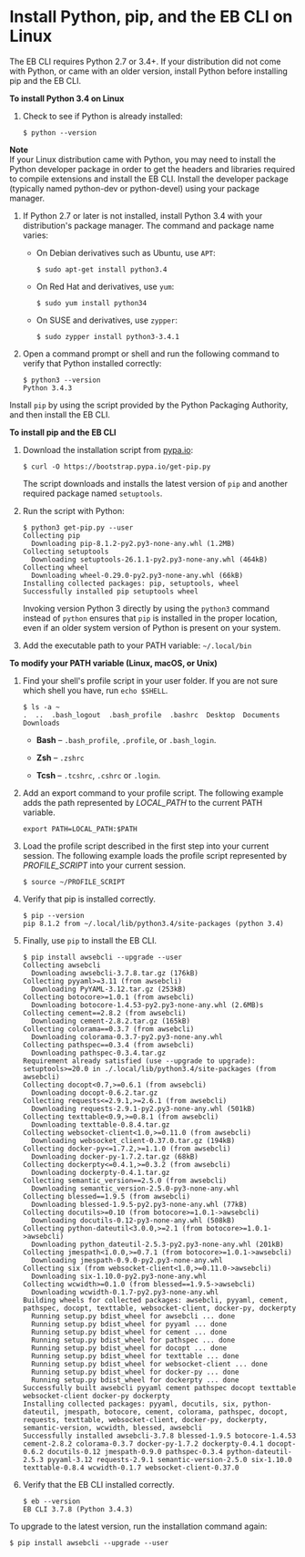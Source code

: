 # Install Python, pip, and the EB CLI on Linux<a name="eb-cli3-install-linux"></a>

The EB CLI requires Python 2\.7 or 3\.4\+\. If your distribution did not come with Python, or came with an older version, install Python before installing pip and the EB CLI\. 

**To install Python 3\.4 on Linux**

1. Check to see if Python is already installed:

   ```
   $ python --version
   ```
**Note**  
If your Linux distribution came with Python, you may need to install the Python developer package in order to get the headers and libraries required to compile extensions and install the EB CLI\. Install the developer package \(typically named python\-dev or python\-devel\) using your package manager\.

1. If Python 2\.7 or later is not installed, install Python 3\.4 with your distribution's package manager\. The command and package name varies:

   + On Debian derivatives such as Ubuntu, use `APT`:

     ```
     $ sudo apt-get install python3.4
     ```

   + On Red Hat and derivatives, use `yum`:

     ```
     $ sudo yum install python34
     ```

   + On SUSE and derivatives, use `zypper`:

     ```
     $ sudo zypper install python3-3.4.1
     ```

1. Open a command prompt or shell and run the following command to verify that Python installed correctly:

   ```
   $ python3 --version
   Python 3.4.3
   ```

Install `pip` by using the script provided by the Python Packaging Authority, and then install the EB CLI\.

**To install pip and the EB CLI**

1. Download the installation script from [pypa\.io](https://www.pypa.io/):

   ```
   $ curl -O https://bootstrap.pypa.io/get-pip.py
   ```

   The script downloads and installs the latest version of `pip` and another required package named `setuptools`\. 

1. Run the script with Python:

   ```
   $ python3 get-pip.py --user
   Collecting pip
     Downloading pip-8.1.2-py2.py3-none-any.whl (1.2MB)
   Collecting setuptools
     Downloading setuptools-26.1.1-py2.py3-none-any.whl (464kB)
   Collecting wheel
     Downloading wheel-0.29.0-py2.py3-none-any.whl (66kB)
   Installing collected packages: pip, setuptools, wheel
   Successfully installed pip setuptools wheel
   ```

   Invoking version Python 3 directly by using the `python3` command instead of `python` ensures that `pip` is installed in the proper location, even if an older system version of Python is present on your system\.

1. Add the executable path to your PATH variable: `~/.local/bin`

**To modify your PATH variable \(Linux, macOS, or Unix\)**

   1. Find your shell's profile script in your user folder\. If you are not sure which shell you have, run `echo $SHELL`\.

      ```
      $ ls -a ~
      .  ..  .bash_logout  .bash_profile  .bashrc  Desktop  Documents  Downloads
      ```

      + **Bash** – `.bash_profile`, `.profile`, or `.bash_login`\.

      + **Zsh** – `.zshrc`

      + **Tcsh** – `.tcshrc`, `.cshrc` or `.login`\.

   1. Add an export command to your profile script\. The following example adds the path represented by *LOCAL\_PATH* to the current PATH variable\.

      ```
      export PATH=LOCAL_PATH:$PATH
      ```

   1. Load the profile script described in the first step into your current session\. The following example loads the profile script represented by *PROFILE\_SCRIPT* into your current session\.

      ```
      $ source ~/PROFILE_SCRIPT
      ```

1. Verify that pip is installed correctly\.

   ```
   $ pip --version
   pip 8.1.2 from ~/.local/lib/python3.4/site-packages (python 3.4)
   ```

1. Finally, use `pip` to install the EB CLI\.

   ```
   $ pip install awsebcli --upgrade --user
   Collecting awsebcli
     Downloading awsebcli-3.7.8.tar.gz (176kB)
   Collecting pyyaml>=3.11 (from awsebcli)
     Downloading PyYAML-3.12.tar.gz (253kB)
   Collecting botocore>=1.0.1 (from awsebcli)
     Downloading botocore-1.4.53-py2.py3-none-any.whl (2.6MB)s
   Collecting cement==2.8.2 (from awsebcli)
     Downloading cement-2.8.2.tar.gz (165kB)
   Collecting colorama==0.3.7 (from awsebcli)
     Downloading colorama-0.3.7-py2.py3-none-any.whl
   Collecting pathspec==0.3.4 (from awsebcli)
     Downloading pathspec-0.3.4.tar.gz
   Requirement already satisfied (use --upgrade to upgrade): setuptools>=20.0 in ./.local/lib/python3.4/site-packages (from awsebcli)
   Collecting docopt<0.7,>=0.6.1 (from awsebcli)
     Downloading docopt-0.6.2.tar.gz
   Collecting requests<=2.9.1,>=2.6.1 (from awsebcli)
     Downloading requests-2.9.1-py2.py3-none-any.whl (501kB)
   Collecting texttable<0.9,>=0.8.1 (from awsebcli)
     Downloading texttable-0.8.4.tar.gz
   Collecting websocket-client<1.0,>=0.11.0 (from awsebcli)
     Downloading websocket_client-0.37.0.tar.gz (194kB)
   Collecting docker-py<=1.7.2,>=1.1.0 (from awsebcli)
     Downloading docker-py-1.7.2.tar.gz (68kB)
   Collecting dockerpty<=0.4.1,>=0.3.2 (from awsebcli)
     Downloading dockerpty-0.4.1.tar.gz
   Collecting semantic_version==2.5.0 (from awsebcli)
     Downloading semantic_version-2.5.0-py3-none-any.whl
   Collecting blessed==1.9.5 (from awsebcli)
     Downloading blessed-1.9.5-py2.py3-none-any.whl (77kB)
   Collecting docutils>=0.10 (from botocore>=1.0.1->awsebcli)
     Downloading docutils-0.12-py3-none-any.whl (508kB)
   Collecting python-dateutil<3.0.0,>=2.1 (from botocore>=1.0.1->awsebcli)
     Downloading python_dateutil-2.5.3-py2.py3-none-any.whl (201kB)
   Collecting jmespath<1.0.0,>=0.7.1 (from botocore>=1.0.1->awsebcli)
     Downloading jmespath-0.9.0-py2.py3-none-any.whl
   Collecting six (from websocket-client<1.0,>=0.11.0->awsebcli)
     Downloading six-1.10.0-py2.py3-none-any.whl
   Collecting wcwidth>=0.1.0 (from blessed==1.9.5->awsebcli)
     Downloading wcwidth-0.1.7-py2.py3-none-any.whl
   Building wheels for collected packages: awsebcli, pyyaml, cement, pathspec, docopt, texttable, websocket-client, docker-py, dockerpty
     Running setup.py bdist_wheel for awsebcli ... done
     Running setup.py bdist_wheel for pyyaml ... done
     Running setup.py bdist_wheel for cement ... done
     Running setup.py bdist_wheel for pathspec ... done
     Running setup.py bdist_wheel for docopt ... done
     Running setup.py bdist_wheel for texttable ... done
     Running setup.py bdist_wheel for websocket-client ... done
     Running setup.py bdist_wheel for docker-py ... done
     Running setup.py bdist_wheel for dockerpty ... done
   Successfully built awsebcli pyyaml cement pathspec docopt texttable websocket-client docker-py dockerpty
   Installing collected packages: pyyaml, docutils, six, python-dateutil, jmespath, botocore, cement, colorama, pathspec, docopt, requests, texttable, websocket-client, docker-py, dockerpty, semantic-version, wcwidth, blessed, awsebcli
   Successfully installed awsebcli-3.7.8 blessed-1.9.5 botocore-1.4.53 cement-2.8.2 colorama-0.3.7 docker-py-1.7.2 dockerpty-0.4.1 docopt-0.6.2 docutils-0.12 jmespath-0.9.0 pathspec-0.3.4 python-dateutil-2.5.3 pyyaml-3.12 requests-2.9.1 semantic-version-2.5.0 six-1.10.0 texttable-0.8.4 wcwidth-0.1.7 websocket-client-0.37.0
   ```

1. Verify that the EB CLI installed correctly\.

   ```
   $ eb --version
   EB CLI 3.7.8 (Python 3.4.3)
   ```

To upgrade to the latest version, run the installation command again:

```
$ pip install awsebcli --upgrade --user
```